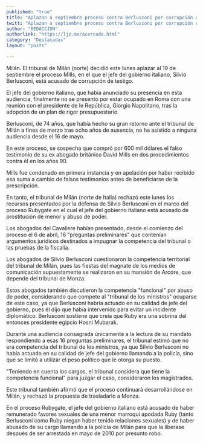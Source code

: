 ```yaml
---
published: "true"
title: "Aplazan a septiembre proceso contra Berlusconi por corrupción de testigo"
twitt: "Aplazan a septiembre proceso contra Berlusconi por corrupción de testigo"
author: "REDACCION"
authorlink: "https://ljz.mx/acercade.html"
category: "Destacadas"
layout: "posts"

---
```



  Milán. El tribunal de Milán (norte) decidió este lunes aplazar al 19 de septiembre el proceso Mills, en el que el jefe del gobierno italiano, Silvio Berlusconi, está acusado de corrupción de testigo.



  El jefe del gobierno italiano, que había anunciado su presencia en esta audiencia, finalmente no se presentó por estar ocupado en Roma con una reunión con el presidente de le República, Giorgio Napolitano, tras la adopción de un plan de rigor presupuestario.



  Berlusconi, de 74 años, que había hecho su gran retorno ante el tribunal de Milán a fines de marzo tras ocho años de ausencia, no ha asistido a ninguna audiencia desde el 16 de mayo.



  En este proceso, se sospecha que compró por 600 mil dólares el falso testimonio de su ex abogado británico David Mills en dos procedimientos contra él en los años 90.



  Mills fue condenado en primera instancia y en apelación por haber recibido esa suma a cambio de falsos testimonios antes de beneficiarse de la prescripción.



  En tanto, el tribunal de Milán (norte de Italia) rechazó este lunes los recursos presentados por la defensa de Silvio Berlusconi en el marco del proceso Rubygate en el cual el jefe del gobierno italiano está acusado de prostitución de menor y abuso de poder.



  Los abogados del Cavaliere habían presentado, desde el comienzo del proceso el 6 de abril, 16 "preguntas preliminares" que contenían argumentos jurídicos destinados a impugnar la competencia del tribunal o las pruebas de la fiscalía.



  Los abogados de Silvio Berlusconi cuestionaron la competencia territorial del tribunal de Milán, pues las fiestas del magnate de los medios de comunicación supuestamente se realizaron en su mansión de Arcore, que depende del tribunal de Monza.



  Estos abogados también discutieron la competencia "funcional" por abuso de poder, considerando que compete al "tribunal de los ministros" ocuparse de este caso, ya que Berlusconi habría actuado en su calidad de jefe del gobierno, pues él dijo que había intervenido para evitar un incidente diplomático. Berlusconi sostiene que creía que Ruby era una sobrina del entonces presidente egipcio Hosni Mubarak.



  Durante una audiencia consagrada únicamente a la lectura de su mandato respondiendo a esas 16 preguntas preliminares, el tribunal estimó que no era competencia del tribunal de los ministros, ya que Silvio Berlusconi no había actuado en su calidad de jefe del gobierno llamando a la policía, sino que se limitó a utilizar el peso político que le otorga su puesto.



  "Teniendo en cuenta los cargos, el tribunal considera que tiene la competencia funcional" para juzgar el caso, consideraron los magistrados.



  Este tribunal también afirmó que el proceso continuará desarrollándose en Milán, y rechazó la propuesta de trasladarlo a Monza.



  En el proceso Rubygate, el jefe del gobierno italiano está acusado de haber remunerado favores sexuales de una menor marroquí apodada Ruby (tanto Berlusconi como Ruby niegan haber tenido relaciones sexuales) y de haber abusado de su cargo llamando a la policía de Milán para que la liberase después de ser arrestada en mayo de 2010 por presunto robo.

